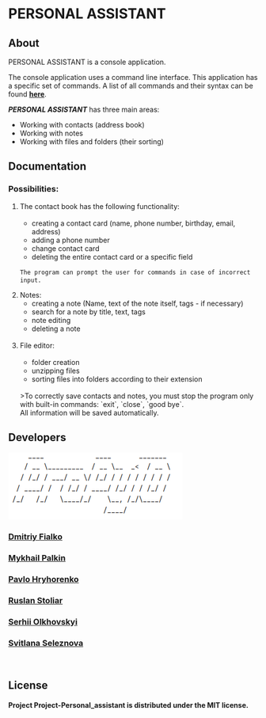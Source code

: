 # PERSONAL ASSISTANT


## About

PERSONAL ASSISTANT is a console application.

The console application uses a command line interface.
This application has a specific set of commands. 
A list of all commands and their syntax can be found **[here](./help_comands.md)**.<br>

***PERSONAL ASSISTANT*** has three main areas:
- Working with contacts (address book)
- Working with notes
- Working with files and folders (their sorting)

## Documentation


### Possibilities:<br>
1. The contact book has the following functionality:<br>
   <br>
    * creating a contact card (name, phone number, birthday, email, address)
    * adding a phone number
    * change contact card
    * deleting the entire contact card or a specific field<br>
   ```
   The program can prompt the user for commands in case of incorrect input.
   ```
2. Notes:<br>
    * creating a note (Name, text of the note itself, tags - if necessary)
    * search for a note by title, text, tags
    * note editing
    * deleting a note<br>
   <br>
3. File editor:<br>
   <br>
   * folder creation
   * unzipping files
   * sorting files into folders according to their extension<br>
   <br>
   >To correctly save contacts and notes, you must stop the program
   only with built-in commands: `exit`, `close`, `good bye`.<br>
   All information will be saved automatically.

## Developers


![logo](./images/logo_white.png)<br>
### [Dmitriy Fialko](https://github.com/dmitriyfialko)<br>
### [Mykhail Palkin](https://github.com/Mephod1y)<br>
### [Pavlo Hryhorenko](https://github.com/Pavlo-Hryhorenko)
### [Ruslan Stoliar](https://github.com/RuslanStoliar)<br>
### [Serhii Olkhovskyi](https://github.com/Serhii-Olkhovskyi)<br>
### [Svitlana Seleznova](https://github.com/SiaAnalyst)<br>


<br>



## License


#### Project Project-Personal_assistant is distributed under the MIT license.
